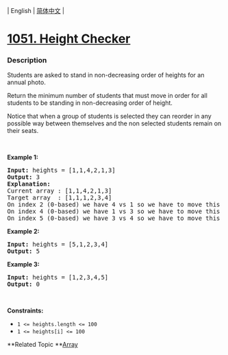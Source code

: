 | English | [简体中文](README.md) |

# [1051. Height Checker](https://leetcode-cn.com/problems/height-checker)
 ### Description
<p>Students are asked to stand in non-decreasing order of heights for an annual photo.</p>

<p>Return the minimum number of students that must move in order for all students to be standing in non-decreasing order of height.</p>

<p>Notice that when a group of students is selected they can reorder in any possible way between themselves and the non selected students&nbsp;remain on their seats.</p>

<p>&nbsp;</p>
<p><strong>Example 1:</strong></p>

<pre>
<strong>Input:</strong> heights = [1,1,4,2,1,3]
<strong>Output:</strong> 3
<strong>Explanation:</strong> 
Current array : [1,1,4,2,1,3]
Target array  : [1,1,1,2,3,4]
On index 2 (0-based) we have 4 vs 1 so we have to move this student.
On index 4 (0-based) we have 1 vs 3 so we have to move this student.
On index 5 (0-based) we have 3 vs 4 so we have to move this student.
</pre>

<p><strong>Example 2:</strong></p>

<pre>
<strong>Input:</strong> heights = [5,1,2,3,4]
<strong>Output:</strong> 5
</pre>

<p><strong>Example 3:</strong></p>

<pre>
<strong>Input:</strong> heights = [1,2,3,4,5]
<strong>Output:</strong> 0
</pre>

<p>&nbsp;</p>
<p><strong>Constraints:</strong></p>

<ul>
	<li><code>1 &lt;= heights.length &lt;= 100</code></li>
	<li><code>1 &lt;= heights[i] &lt;= 100</code></li>
</ul>

**Related Topic	**[Array](https://leetcode-cn.com/tag/array) 